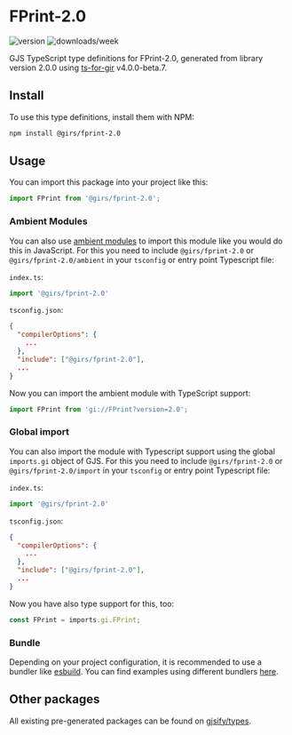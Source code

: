 
# FPrint-2.0

![version](https://img.shields.io/npm/v/@girs/fprint-2.0)
![downloads/week](https://img.shields.io/npm/dw/@girs/fprint-2.0)


GJS TypeScript type definitions for FPrint-2.0, generated from library version 2.0.0 using [ts-for-gir](https://github.com/gjsify/ts-for-gir) v4.0.0-beta.7.


## Install

To use this type definitions, install them with NPM:
```bash
npm install @girs/fprint-2.0
```

## Usage

You can import this package into your project like this:
```ts
import FPrint from '@girs/fprint-2.0';
```

### Ambient Modules

You can also use [ambient modules](https://github.com/gjsify/ts-for-gir/tree/main/packages/cli#ambient-modules) to import this module like you would do this in JavaScript.
For this you need to include `@girs/fprint-2.0` or `@girs/fprint-2.0/ambient` in your `tsconfig` or entry point Typescript file:

`index.ts`:
```ts
import '@girs/fprint-2.0'
```

`tsconfig.json`:
```json
{
  "compilerOptions": {
    ...
  },
  "include": ["@girs/fprint-2.0"],
  ...
}
```

Now you can import the ambient module with TypeScript support: 

```ts
import FPrint from 'gi://FPrint?version=2.0';
```

### Global import

You can also import the module with Typescript support using the global `imports.gi` object of GJS.
For this you need to include `@girs/fprint-2.0` or `@girs/fprint-2.0/import` in your `tsconfig` or entry point Typescript file:

`index.ts`:
```ts
import '@girs/fprint-2.0'
```

`tsconfig.json`:
```json
{
  "compilerOptions": {
    ...
  },
  "include": ["@girs/fprint-2.0"],
  ...
}
```

Now you have also type support for this, too:

```ts
const FPrint = imports.gi.FPrint;
```

### Bundle

Depending on your project configuration, it is recommended to use a bundler like [esbuild](https://esbuild.github.io/). You can find examples using different bundlers [here](https://github.com/gjsify/ts-for-gir/tree/main/examples).

## Other packages

All existing pre-generated packages can be found on [gjsify/types](https://github.com/gjsify/types).

